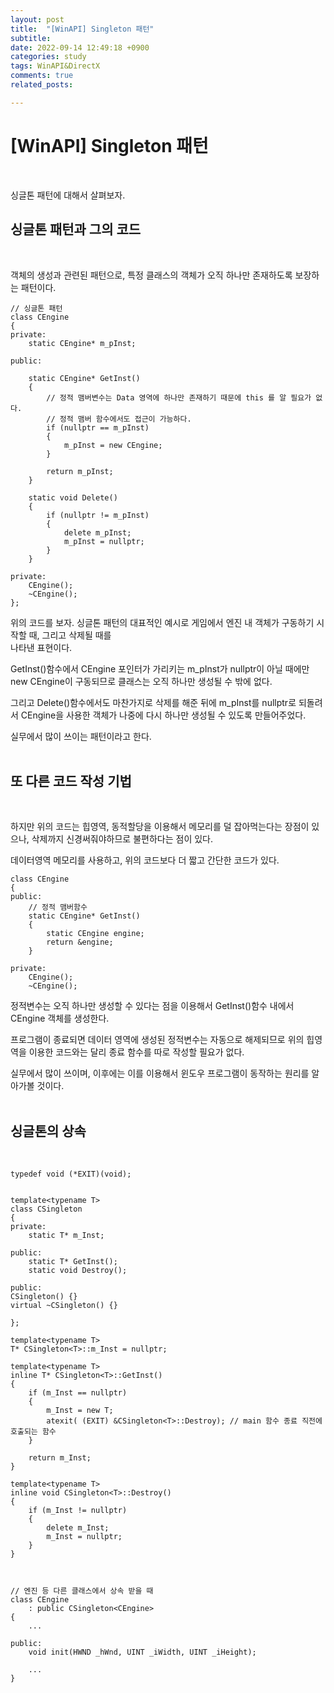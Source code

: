 ```yaml
---
layout: post
title:  "[WinAPI] Singleton 패턴"
subtitle:  
date: 2022-09-14 12:49:18 +0900
categories: study
tags: WinAPI&DirectX
comments: true
related_posts:

---
```


# [WinAPI] Singleton 패턴<br/>
<br/>

싱글톤 패턴에 대해서 살펴보자.<br/>

## 싱글톤 패턴과 그의 코드<br/>
<br/>

객체의 생성과 관련된 패턴으로, 특정 클래스의 객체가 오직 하나만 존재하도록 보장하는 패턴이다.<br/>

```
// 싱글톤 패턴
class CEngine
{
private:	
	static CEngine* m_pInst;

public:

	static CEngine* GetInst()
	{		
		// 정적 맴버변수는 Data 영역에 하나만 존재하기 때문에 this 를 알 필요가 없다.
		// 정적 맴버 함수에서도 접근이 가능하다.
		if (nullptr == m_pInst)
		{
			m_pInst = new CEngine;
		}

		return m_pInst;
	}

	static void Delete()
	{
		if (nullptr != m_pInst)
		{
			delete m_pInst;
			m_pInst = nullptr;
		}
	}	

private:
	CEngine();
	~CEngine();
};

```

위의 코드를 보자. 싱글톤 패턴의 대표적인 예시로 게임에서 엔진 내 객체가 구동하기 시작할 때, 그리고 삭제될 때를<br/>
나타낸 표현이다.<br/>

GetInst()함수에서 CEngine 포인터가 가리키는 m_pInst가 nullptr이 아닐 때에만 new CEngine이 구동되므로 클래스는 오직 하나만 생성될 수 밖에 없다.<br/>

그리고 Delete()함수에서도 마찬가지로 삭제를 해준 뒤에 m_pInst를 nullptr로 되돌려서 CEngine을 사용한 객체가 나중에 다시 하나만 생성될 수 있도록 만들어주었다.<br/>

실무에서 많이 쓰이는 패턴이라고 한다. <br/>
<br/>

## 또 다른 코드 작성 기법<br/>
<Br/>

하지만 위의 코드는 힙영역, 동적할당을 이용해서 메모리를 덜 잡아먹는다는 장점이 있으나, 삭제까지 신경써줘야하므로 불편하다는 점이 있다.<br/>

데이터영역 메모리를 사용하고, 위의 코드보다 더 짧고 간단한 코드가 있다.<br/>

```
class CEngine
{
public:
	// 정적 맴버함수
	static CEngine* GetInst()
	{		
		static CEngine engine;
		return &engine;
	}

private:
	CEngine();
	~CEngine();
```

정적변수는 오직 하나만 생성할 수 있다는 점을 이용해서 GetInst()함수 내에서 CEngine 객체를 생성한다.<br/>

프로그램이 종료되면 데이터 영역에 생성된 정적변수는 자동으로 해제되므로 위의 힙영역을 이용한 코드와는 달리 종료 함수를 따로 작성할 필요가 없다.<br/>

실무에서 많이 쓰이며, 이후에는 이를 이용해서 윈도우 프로그램이 동작하는 원리를 알아가볼 것이다.<br/>
<br/>

## 싱글톤의 상속<br/>
<br/>

```
typedef void (*EXIT)(void);


template<typename T>
class CSingleton
{
private:
	static T* m_Inst;

public:
	static T* GetInst();
	static void Destroy();

public:
CSingleton() {}
virtual ~CSingleton() {}

};

template<typename T>
T* CSingleton<T>::m_Inst = nullptr;

template<typename T>
inline T* CSingleton<T>::GetInst()
{
	if (m_Inst == nullptr)
	{
		m_Inst = new T;
		atexit( (EXIT) &CSingleton<T>::Destroy); // main 함수 종료 직전에 호출되는 함수
	}

	return m_Inst;
}

template<typename T>
inline void CSingleton<T>::Destroy()
{
	if (m_Inst != nullptr)
	{
		delete m_Inst;
		m_Inst = nullptr;
	}
}



// 엔진 등 다른 클래스에서 상속 받을 때
class CEngine
	: public CSingleton<CEngine>
{
	...

public:
	void init(HWND _hWnd, UINT _iWidth, UINT _iHeight);
	
	...
}
```